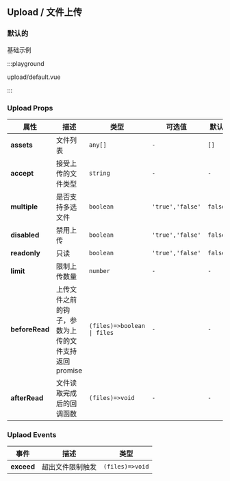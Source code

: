 ## Upload / 文件上传

### 默认的

基础示例

:::playground

upload/default.vue

:::

### Upload Props

| 属性           | 描述                                                 | 类型                        | 可选值           | 默认    |
| -------------- | ---------------------------------------------------- | --------------------------- | ---------------- | ------- |
| **assets**     | 文件列表                                             | `any[]`                     | `-`              | `[]`    |
| **accept**     | 接受上传的文件类型                                   | `string`                    | `-`              | `-`     |
| **multiple**   | 是否支持多选文件                                     | `boolean`                   | `'true','false'` | `false` |
| **disabled**   | 禁用上传                                             | `boolean`                   | `'true','false'` | `false` |
| **readonly**   | 只读                                                 | `boolean`                   | `'true','false'` | `false` |
| **limit**      | 限制上传数量                                         | `number`                    | `-`              | `-`     |
| **beforeRead** | 上传文件之前的钩子，参数为上传的文件支持返回 promise | `(files)=>boolean \| files` | `-`              | `-`     |
| **afterRead**  | 文件读取完成后的回调函数                             | `(files)=>void`             | `-`              | `-`     |

### Uplaod Events

| 事件       | 描述             | 类型            |
| ---------- | ---------------- | --------------- |
| **exceed** | 超出文件限制触发 | `(files)=>void` |
